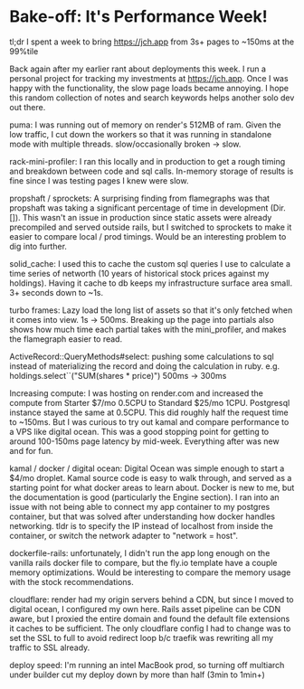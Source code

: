 # Bake-off: It's Performance Week!

tl;dr I spent a week to bring https://jch.app from 3s+ pages to ~150ms at the 99%tile

Back again after my earlier rant about deployments this week. I run a personal project for tracking my investments at https://jch.app. Once I was happy with the functionality, the slow page loads became annoying. I hope this random collection of notes and search keywords helps another solo dev out there.

puma: I was running out of memory on render's 512MB of ram. Given the low traffic, I cut down the workers so that it was running in standalone mode with multiple threads. slow/occasionally broken -> slow.

rack-mini-profiler: I ran this locally and in production to get a rough timing and breakdown between code and sql calls. In-memory storage of results is fine since I was testing pages I knew were slow.

propshaft / sprockets: A surprising finding from flamegraphs was that propshaft was taking a significant percentage of time in development (Dir.[]). This wasn't an issue in production since static assets were already precompiled and served outside rails, but I switched to sprockets to make it easier to compare local / prod timings. Would be an interesting problem to dig into further.

solid_cache: I used this to cache the custom sql queries I use to calculate a time series of networth (10 years of historical stock prices against my holdings). Having it cache to db keeps my infrastructure surface area small. 3+ seconds down to ~1s.

turbo frames: Lazy load the long list of assets so that it's only fetched when it comes into view. 1s -> 500ms. Breaking up the page into partials also shows how much time each partial takes with the mini_profiler, and makes the flamegraph easier to read.

ActiveRecord::QueryMethods#select: pushing some calculations to sql instead of materializing the record and doing the calculation in ruby. e.g. holdings.select``("SUM(shares * price)") 500ms -> 300ms

Increasing compute: I was hosting on render.com and increased the compute from Starter $7/mo 0.5CPU to Standard $25/mo 1CPU. Postgresql instance stayed the same at 0.5CPU. This did roughly half the request time to ~150ms. But I was curious to try out kamal and compare performance to a VPS like digital ocean. This was a good stopping point for getting to around 100-150ms page latency by mid-week. Everything after was new and for fun.

kamal / docker / digital ocean: Digital Ocean was simple enough to start a $4/mo droplet. Kamal source code is easy to walk through, and served as a starting point for what docker areas to learn about. Docker is new to me, but the documentation is good (particularly the Engine section). I ran into an issue with not being able to connect my app container to my postgres container, but that was solved after understanding how docker handles networking. tldr is to specify the IP instead of localhost from inside the container, or switch the network adapter to "network = host".

dockerfile-rails: unfortunately, I didn't run the app long enough on the vanilla rails docker file to compare, but the fly.io template have a couple memory optimizations. Would be interesting to compare the memory usage with the stock recommendations.

cloudflare: render had my origin servers behind a CDN, but since I moved to digital ocean, I configured my own here. Rails asset pipeline can be CDN aware, but I proxied the entire domain and found the default file extensions it caches to be sufficient. The only cloudflare config I had to change was to set the SSL to full to avoid redirect loop b/c traefik was rewriting all my traffic to SSL already.

deploy speed: I'm running an intel MacBook prod, so turning off multiarch under builder cut my deploy down by more than half (3min to 1min+)


